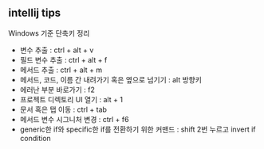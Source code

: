 ## intellij tips

Windows 기준 단축키 정리

- 변수 추출 : ctrl + alt + v
- 필드 변수 추출 : ctrl + alt + f
- 메서드 추출 : ctrl + alt + m
- 메서드, 코드, 이름 간 내려가기 혹은 옆으로 넘기기 : alt 방향키
- 에러난 부분 바로가기 : f2
- 프로젝트 디렉토리 UI 열기 : alt + 1
- 문서 혹은 탭 이동 : ctrl + tab
- 메서드 변수 시그니처 변경 : ctrl + f6
- generic한 if와 specific한 if를 전환하기 위한 커맨드 : shift 2번 누르고 invert if condition